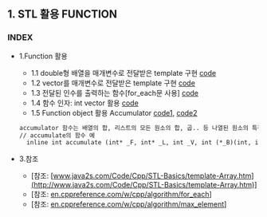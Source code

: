 ## 1. STL 활용 FUNCTION
### INDEX
* 1.Function 활용
    * 1.1 double형 배열을 매개변수로 전달받은 template 구현 [code](https://github.com/csbyun-data/CPP-Pro/blob/main/chap5/STL/Function/Template_Arrays1.cpp)
    * 1.2 vector를 매개변수로 전달받은 template 구현 [code](https://github.com/csbyun-data/CPP-Pro/blob/main/chap5/STL/Function/Template_Arrays2.cpp)
    * 1.3 전달된 인수를 출력하는 함수[for_each문 사용] [code](https://github.com/csbyun-data/CPP-Pro/blob/main/chap5/STL/Function/for_each.cpp)
    * 1.4 함수 인자: int vector 활용 [code](https://github.com/csbyun-data/CPP-Pro/blob/main/chap5/STL/Function/Min_Max.cpp)
    * 1.5 Function object 활용 Accumulator [code1](), [code2]()
    ```txt
    accumulator 함수는 배열의 합, 리스트의 모든 원소의 합, 곱.. 등 나열된 원소의 특정한 연산을 할때 사용
    // accumulate의 함수 예
      inline int accumulate (int* _F, int* _L, int _V, int (*_B)(int, int));
    ```

* 3.참조
   * [참조: [www.java2s.com/Code/Cpp/STL-Basics/template-Array.htm](http://www.java2s.com/Code/Cpp/STL-Basics/template-Array.htm)]
   * [참조: [en.cppreference.com/w/cpp/algorithm/for_each](https://en.cppreference.com/w/cpp/algorithm/for_each)]
   * [참조: [en.cppreference.com/w/cpp/algorithm/max_element](https://en.cppreference.com/w/cpp/algorithm/max_element)]
